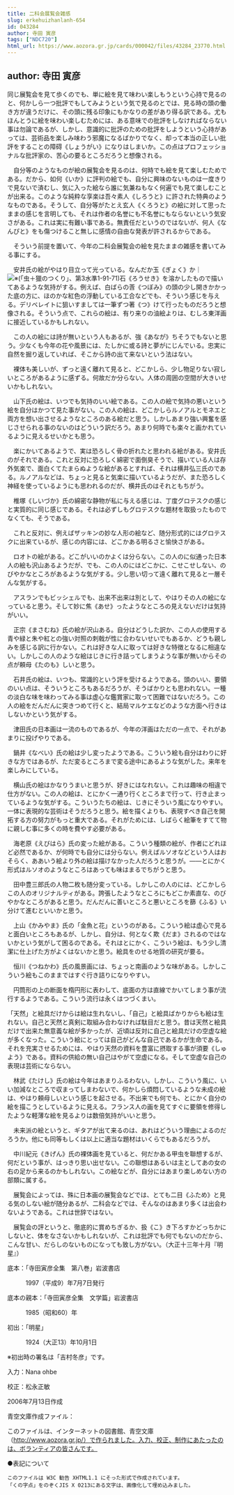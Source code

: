 ```yaml
---
title: 二科会展覧会雑感
slug: erkehuizhanlanh-654
id: 043284
author: 寺田 寅彦
tags: ["NDC720"]
html_url: https://www.aozora.gr.jp/cards/000042/files/43284_23770.html
---
```


## author: 寺田 寅彦

同じ展覧会を見て歩くのでも、単に絵を見て味わい楽しもうという心持で見るのと、何かしら一つ批評でもしてみようという気で見るのとでは、見る時の頭の働き方が違うだけに、その頭に残る印象にもかなりの差があり得る訳である。尤もほんとうに絵を味わい楽しむためには、ある意味での批評をしなければならない事は勿論であるが、しかし、意識的に批評のための批評をしようという心持があっては、芸術品を楽しみ味わう邪魔になるばかりでなく、却って本当の正しい批評をすることの障碍《しょうがい》になりはしまいか。この点はプロフェッショナルな批評家の、苦心の要るところだろうと想像される。

　自分等のようなものが絵の展覧会を見るのは、何時でも絵を見て楽しむためである。だから、如何《いか》に評判の絵でも、自分に興味のないものは一度きりで見ないで済むし、気に入った絵なら誰に気兼ねもなく何遍でも見て楽しむことが出来る。このような純粋な享楽は吾々素人《しろうと》に許された特典のようなものである。そうして、自分等がたとえ玄人《くろうと》の絵に対して思ったままの感じを言明しても、それは作者の名誉にも不名誉にもならないという気安さがある。これは実に有難い事である。無責任だというのではないが、何人《なんぴと》をも傷つけること無しに感情の自由な発表が許されるからである。

　そういう前提を置いて、今年の二科会展覧会の絵を見たままの雑感を書いてみる事にする。



　安井氏の絵がやはり目立って光っている。なんだか玉《ぎょく》か｜![※(「虫＋獵のつくり」、第3水準1-91-71)](https://www.aozora.gr.jp/cards/000042/files/../../../gaiji/1-91/1-91-71.png)石《ろうせき》を溶かしたもので描いてあるような気持がする。例えば、白ばらの莟《つぼみ》の頭の少し開きかかった底の方に、ほのかな紅色の浮動している工合などでも、そういう感じを与える。デリベレイトに狙いすましては一筆ずつ著《つ》けて行ったものだろうと想像される。そういう点で、これらの絵は、有り来りの油絵よりは、むしろ東洋画に接近しているかもしれない。

　この人の絵には詩が無いという人もあるが、強《あなが》ちそうでもないと思う。少なくも今年の花や風景には、たしかに或る詩と夢がにじんでいる。忠実に自然を掘り返していれば、そこから詩の出て来ないという法はない。

　裸体も美しいが、ずっと遠く離れて見ると、どこかしら、少し物足りない寂しいところがあるように感ずる。何故だか分らない。人体の周囲の空間が大きいせいかもしれない。

　山下氏の絵は、いつでも気持のいい絵である。この人の絵で気持の悪いという絵を自分はかつて見た事がない。この人の絵は、どこかしらルノアルとモネエと両方を想い出させるようなところのある絵だと思う。しかしあまり強い興奮を感じさせられる事のないのはどういう訳だろう。あまり何時でも楽々と画かれているように見えるせいかとも思う。



　楽にかいてあるようで、実は恐ろしく骨の折れたと思われる絵がある。安井氏のがそれである。これと反対に恐ろしく綿密で面倒臭そうで、描いている人は存外気楽で、面白くてたまらぬような絵があるとすれば、それは横井弘三氏のである。ルノアルなどは、ちょっと見ると気楽に描いているようだが、また恐ろしく神経を使っているようにも思われるのだが、横井氏のはそれともちがう。



　椎塚《しいづか》氏の綿密な静物が私に与える感じは、丁度グロテスクの感じと実質的に同じ感じである。それは必ずしもグロテスクな題材を取扱ったものでなくても、そうである。

　これと反対に、例えばザッキンの妙な人形の絵など、随分形式的にはグロテスクに出来ているが、感じの内容には、どこかある明るさと愉快さがある。



　ロオトの絵がある。どこがいいのかよくは分らない。この人のに似通った日本人の絵も沢山あるようだが、でも、この人のにはどこかに、こせこせしない、のびやかなところがあるような気がする。少し思い切って遠く離れて見ると一層そんな気がする。

　アスランでもビッシェルでも、出来不出来は別として、やはりその人の絵になっていると思う。そして妙に焦《あせ》ったようなところの見えないだけは気持がいい。



　正宗《まさむね》氏の絵が沢山ある。自分はどうした訳か、この人の使用する青や緑と朱や紅との強い対照の刺戟が性に合わないせいでもあるか、どうも親しみを感じる訳に行かない。これは好きな人に取っては好きな特徴となるに相違ない。しかしこの人のような絵はじきに行き詰ってしまうような事が無いからその点が頼母《たのも》しいと思う。



　石井氏の絵は、いつも、常識的という評を受けるようである。頭のいい、要領のいい点は、そういうところもあるだろうが、そうばかりとも思われない。一種の淡白な味を味わってみる事は虚心な鑑賞家に取って困難ではないだろう。この人の絵をだんだんに突きつめて行くと、結局マルケエなどのような方面へ行きはしないかという気がする。



　津田氏の日本画は一流のものであるが、今年の洋画はただの一点で、それがあまりに投げやりである。



　鍋井《なべい》氏の絵は少し変ったようである。こういう絵も自分はわりに好きな方ではあるが、ただ変るところまで変る途中にあるような気がした。来年を楽しみにしている。



　横山氏の絵はかなりうまいと思うが、好きにはなれない。これは趣味の相違で仕方がない。この人の絵は、とにかく一通り行くところまで行って、行き止まっているような気がする。こういうたちの絵は、じきにそういう風になりやすい。一体に表現的な芸術はそうだろうと思う。絵を描くよりも、表現すべき自己を開拓する方の努力がもっと重大である。それがためには、しばらく絵筆をすてて物に親しむ事に多くの時を費やす必要がある。



　海老原《えびはら》氏の変った絵がある。こういう種類の絵が、作者にどれほど必然であるか、が何時でも自分には分らない。例えばルソオなどという人はおそらく、ああいう絵より外の絵は描けなかった人だろうと思うが。――とにかく形式はルソオのようなところはあっても味はまるでちがうと思う。



　田中豊三郎氏の人物二枚も随分変っている。しかしこの人のには、どこかしらこの人のオリジナルティがある。誇張したようなところにもどこか素直な、のびやかなところがあると思う。だんだんに善いところと悪いところを篩《ふる》い分けて進むといいかと思う。



　上山《かみやま》氏の「金魚と花」というのがある。こういう絵は虚心で見ると面白いところもあるが、しかし、自分は、何となく欺《だま》されるのではないかという気がして困るのである。それはとにかく、こういう絵は、もう少し清潔に仕上げた方がよくはないかと思う。絵具をのせる地質の研究が要る。



　恒川《つねかわ》氏の風景画には、ちょっと南画のような味がある。しかしこういう絵もこのままではすぐ行き詰りになりやすい。

　円筒形の上の断面を楕円形に表わして、底面の方は直線でかいてしまう事が流行するようである。こういう流行は永くはつづくまい。



「天然」と絵具だけからは絵は生れないし、「自己」と絵具ばかりからも絵は生れない。自己と天然と真剣に取組み合わなければ駄目だと思う。昔は天然と絵具だけで出来た無意義な絵が多かったが、近頃は反対に自己と絵具だけの空虚な絵が多くなった。こういう絵にとっては自己がどんな自己であるかが生命である。それを充実させるためには、やはり天然の資料を豊富に摂取する事が須要《しゅよう》である。資料の供給の無い自己はやがて空虚になる。そして空虚な自己の表現は芸術にならない。



　林武《たけし》氏の絵は今年はあまりふるわない。しかし、こういう風に、いい加減なところで収まってしまわないで、何かしら煩悶しているような未成の絵は、やはり頼母しいという感じを起させる。不出来でも何でも、とにかく自分の絵を描こうとしているように見える。フランス人の画を見てすぐに要領を修得したような軽薄な絵を見るよりは数倍気持がいいと思う。



　未来派の絵というと、ギタアが出て来るのは、あれはどういう理由によるのだろうか。他にも同等もしくは以上に適当な題材はいくらでもあるだろうが。



　中川紀元《きげん》氏の裸体画を見ていると、何だかある甲虫を聯想するが、何だという事が、はっきり思い出せない。この聯想はあるいは主としてあの女の右の足から来るのかもしれない。この絵などが、自分にはあまり楽しめない方の部類に属する。



　展覧会によっては、殊に日本画の展覧会などでは、とても二目《ふため》と見る気のしない絵が随分あるが、二科会などでは、そんなのはあまり多くは出会わないようである。これは世辞ではない。



　展覧会の評というと、徹底的に賞めちぎるか、扱《こ》き下ろすかどっちかにしないと、体をなさないかもしれないが、これは批評でも何でもないのだから、こんな甘い、だらしのないものになっても致し方がない。（大正十三年十月『明星』）













底本：「寺田寅彦全集　第八巻」岩波書店


　　　1997（平成9）年7月7日発行

底本の親本：「寺田寅彦全集　文学篇」岩波書店

　　　1985（昭和60）年

初出：「明星」

　　　1924（大正13）年10月1日

※初出時の署名は「吉村冬彦」です。

入力：Nana ohbe

校正：松永正敏

2006年7月13日作成

青空文庫作成ファイル：

このファイルは、インターネットの図書館、青空文庫（http://www.aozora.gr.jp/）で作られました。入力、校正、制作にあたったのは、ボランティアの皆さんです。











●表記について


	このファイルは W3C 勧告 XHTML1.1 にそった形式で作成されています。
	「くの字点」をのぞくJIS X 0213にある文字は、画像化して埋め込みました。